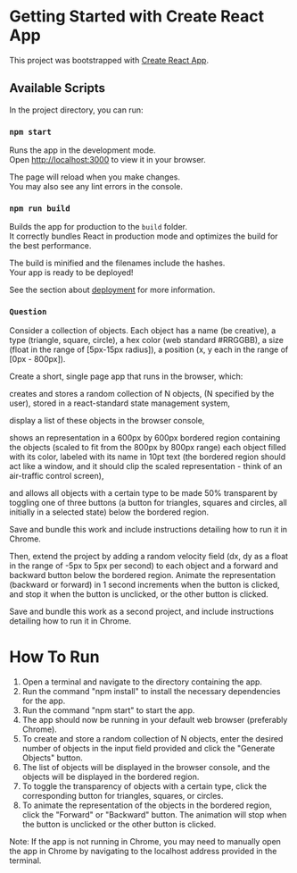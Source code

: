# Getting Started with Create React App

This project was bootstrapped with [Create React App](https://github.com/facebook/create-react-app).

## Available Scripts

In the project directory, you can run:

### `npm start`

Runs the app in the development mode.\
Open [http://localhost:3000](http://localhost:3000) to view it in your browser.

The page will reload when you make changes.\
You may also see any lint errors in the console.

### `npm run build`

Builds the app for production to the `build` folder.\
It correctly bundles React in production mode and optimizes the build for the best performance.

The build is minified and the filenames include the hashes.\
Your app is ready to be deployed!

See the section about [deployment](https://facebook.github.io/create-react-app/docs/deployment) for more information.

### `Question`

Consider a collection of objects. Each object has a name (be creative), a type (triangle, square, circle), a hex color (web standard #RRGGBB), a size (float in the range of [5px-15px radius]), a position (x, y each in the range of [0px - 800px]).


Create a short, single page app that runs in the browser, which:


creates and stores a random collection of N objects, (N specified by the user), stored in a react-standard state management system,


display a list of these objects in the browser console,


shows an representation in a 600px by 600px bordered region containing the objects (scaled to fit from the 800px by 800px range) each object filled with its color, labeled with its name in 10pt text (the bordered region should act like a window, and it should clip the scaled representation - think of an air-traffic control screen),


and allows all objects with a certain type to be made 50% transparent by toggling one of three buttons (a button for triangles, squares and circles, all initially in a selected state) below the bordered region.


Save and bundle this work and include instructions detailing how to run it in Chrome.


Then, extend the project by adding a random velocity field (dx, dy as a float in the range of -5px to 5px per second) to each object and a forward and backward button below the bordered region. Animate the representation (backward or forward) in 1 second increments when the button is clicked, and stop it when the button is unclicked, or the other button is clicked.


Save and bundle this work as a second project, and include instructions detailing how to run it in Chrome.

# How To Run

1. Open a terminal and navigate to the directory containing the app.
2. Run the command "npm install" to install the necessary dependencies for the app.
3. Run the command "npm start" to start the app.
4. The app should now be running in your default web browser (preferably Chrome).
5. To create and store a random collection of N objects, enter the desired number of objects in the input field provided and click the "Generate Objects" button.
6. The list of objects will be displayed in the browser console, and the objects will be displayed in the bordered region.
7. To toggle the transparency of objects with a certain type, click the corresponding button for triangles, squares, or circles.
8. To animate the representation of the objects in the bordered region, click the "Forward" or "Backward" button. The animation will stop when the button is unclicked or the other button is clicked.

Note: If the app is not running in Chrome, you may need to manually open the app in Chrome by navigating to the localhost address provided in the terminal.